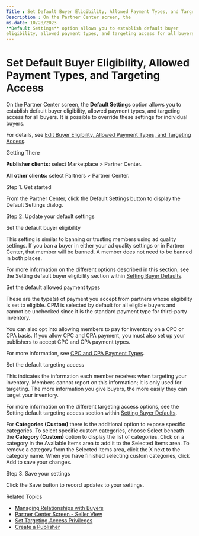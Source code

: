 ```yaml
---
Title : Set Default Buyer Eligibility, Allowed Payment Types, and Targeting Access
Description : On the Partner Center screen, the
ms.date: 10/28/2023
**Default Settings** option allows you to establish default buyer
eligibility, allowed payment types, and targeting access for all buyers.
---
```



# Set Default Buyer Eligibility, Allowed Payment Types, and Targeting Access



On the Partner Center screen, the
**Default Settings** option allows you to establish default buyer
eligibility, allowed payment types, and targeting access for all buyers.
It is possible to override these settings for individual buyers.

For details, see <a
href="edit-buyer-eligibility-allowed-payment-types-and-targeting-access.md"
class="xref">Edit Buyer Eligibility, Allowed Payment Types, and
Targeting Access</a>.

Getting There

**Publisher clients:** select
Marketplace
 \>  Partner Center.

**All other clients:** select
Partners 
\>  Partner Center.

Step 1. Get started

From the Partner Center, click the
Default Settings button to display the
Default Settings dialog.

Step 2. Update your default settings

Set the default buyer eligibility

This setting is similar to banning or trusting members using ad quality
settings. If you ban a buyer in either your ad quality settings or in
Partner Center, that member will be banned. A member does not need to be
banned in both places.

For more information on the different options described in this section,
see the Setting default buyer
eligibility section within
<a href="partner-center-screen-seller-view.md" class="xref">Setting
Buyer Defaults</a>.

Set the default allowed payment types

These are the type(s) of payment you accept from partners whose
eligibility is set to eligible. CPM is selected by default for all
eligible buyers and cannot be unchecked since it is the standard payment
type for third-party inventory.

You can also opt into allowing members to pay for inventory on a CPC or
CPA basis. If you allow CPC and CPA payment, you must also set up your
publishers to accept CPC and CPA payment types.

For more information, see
<a href="cpc-and-cpa-payment-types.md" class="xref">CPC and CPA
Payment Types</a>.

Set the default targeting access

This indicates the information each member receives when targeting your
inventory. Members cannot report on this information; it is only used
for targeting. The more information you give buyers, the more easily
they can target your inventory.

For more information on the different targeting access options, see the
Setting default targeting access
section within
<a href="partner-center-screen-seller-view.md" class="xref">Setting
Buyer Defaults</a>.

For **Categories (Custom)** there is the additional option to expose
specific categories. To select specific custom categories, choose
Select beneath the **Category
(Custom)** option to display the list of categories. Click on a category
in the Available Items area to add
it to the Selected Items area. To
remove a category from the Selected
Items area, click the X next to
the category name. When you have finished selecting custom categories,
click Add to save your changes.

Step 3. Save your settings

Click the Save button to record
updates to your settings.

Related Topics

- <a href="managing-relationships-with-buyers.md" class="xref">Managing
  Relationships with Buyers</a>
- <a href="partner-center-screen-seller-view.md" class="xref">Partner
  Center Screen - Seller View</a>
- <a href="set-targeting-access-privileges.md" class="xref">Set
  Targeting Access Privileges</a>
- <a href="create-a-publisher.md" class="xref">Create a Publisher</a>




